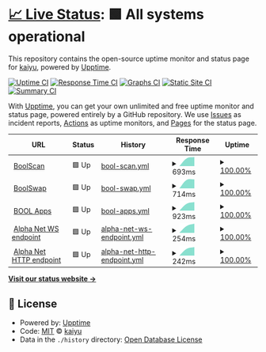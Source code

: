 # [📈 Live Status](https://demo.upptime.js.org): <!--live status--> **🟩 All systems operational**

This repository contains the open-source uptime monitor and status page for [kaiyu](https://demo.upptime.js.org), powered by [Upptime](https://github.com/upptime/upptime).

[![Uptime CI](https://github.com/kayryu/status/workflows/Uptime%20CI/badge.svg)](https://github.com/kayryu/status/actions?query=workflow%3A%22Uptime+CI%22)
[![Response Time CI](https://github.com/kayryu/status/workflows/Response%20Time%20CI/badge.svg)](https://github.com/kayryu/status/actions?query=workflow%3A%22Response+Time+CI%22)
[![Graphs CI](https://github.com/kayryu/status/workflows/Graphs%20CI/badge.svg)](https://github.com/kayryu/status/actions?query=workflow%3A%22Graphs+CI%22)
[![Static Site CI](https://github.com/kayryu/status/workflows/Static%20Site%20CI/badge.svg)](https://github.com/kayryu/status/actions?query=workflow%3A%22Static+Site+CI%22)
[![Summary CI](https://github.com/kayryu/status/workflows/Summary%20CI/badge.svg)](https://github.com/kayryu/status/actions?query=workflow%3A%22Summary+CI%22)

With [Upptime](https://upptime.js.org), you can get your own unlimited and free uptime monitor and status page, powered entirely by a GitHub repository. We use [Issues](https://github.com/kayryu/status/issues) as incident reports, [Actions](https://github.com/kayryu/status/actions) as uptime monitors, and [Pages](https://demo.upptime.js.org) for the status page.

<!--start: status pages-->
<!-- This summary is generated by Upptime (https://github.com/upptime/upptime) -->
<!-- Do not edit this manually, your changes will be overwritten -->
<!-- prettier-ignore -->
| URL | Status | History | Response Time | Uptime |
| --- | ------ | ------- | ------------- | ------ |
| <img alt="" src="https://icons.duckduckgo.com/ip3/boolscan.com.ico" height="13"> [BoolScan](https://boolscan.com) | 🟩 Up | [bool-scan.yml](https://github.com/Kayryu/status/commits/HEAD/history/bool-scan.yml) | <details><summary><img alt="Response time graph" src="./graphs/bool-scan/response-time-week.png" height="20"> 693ms</summary><br><a href="https://Kayryu.github.io/status/history/bool-scan"><img alt="Response time 693" src="https://img.shields.io/endpoint?url=https%3A%2F%2Fraw.githubusercontent.com%2FKayryu%2Fstatus%2FHEAD%2Fapi%2Fbool-scan%2Fresponse-time.json"></a><br><a href="https://Kayryu.github.io/status/history/bool-scan"><img alt="24-hour response time 693" src="https://img.shields.io/endpoint?url=https%3A%2F%2Fraw.githubusercontent.com%2FKayryu%2Fstatus%2FHEAD%2Fapi%2Fbool-scan%2Fresponse-time-day.json"></a><br><a href="https://Kayryu.github.io/status/history/bool-scan"><img alt="7-day response time 693" src="https://img.shields.io/endpoint?url=https%3A%2F%2Fraw.githubusercontent.com%2FKayryu%2Fstatus%2FHEAD%2Fapi%2Fbool-scan%2Fresponse-time-week.json"></a><br><a href="https://Kayryu.github.io/status/history/bool-scan"><img alt="30-day response time 693" src="https://img.shields.io/endpoint?url=https%3A%2F%2Fraw.githubusercontent.com%2FKayryu%2Fstatus%2FHEAD%2Fapi%2Fbool-scan%2Fresponse-time-month.json"></a><br><a href="https://Kayryu.github.io/status/history/bool-scan"><img alt="1-year response time 693" src="https://img.shields.io/endpoint?url=https%3A%2F%2Fraw.githubusercontent.com%2FKayryu%2Fstatus%2FHEAD%2Fapi%2Fbool-scan%2Fresponse-time-year.json"></a></details> | <details><summary><a href="https://Kayryu.github.io/status/history/bool-scan">100.00%</a></summary><a href="https://Kayryu.github.io/status/history/bool-scan"><img alt="All-time uptime 100.00%" src="https://img.shields.io/endpoint?url=https%3A%2F%2Fraw.githubusercontent.com%2FKayryu%2Fstatus%2FHEAD%2Fapi%2Fbool-scan%2Fuptime.json"></a><br><a href="https://Kayryu.github.io/status/history/bool-scan"><img alt="24-hour uptime 100.00%" src="https://img.shields.io/endpoint?url=https%3A%2F%2Fraw.githubusercontent.com%2FKayryu%2Fstatus%2FHEAD%2Fapi%2Fbool-scan%2Fuptime-day.json"></a><br><a href="https://Kayryu.github.io/status/history/bool-scan"><img alt="7-day uptime 100.00%" src="https://img.shields.io/endpoint?url=https%3A%2F%2Fraw.githubusercontent.com%2FKayryu%2Fstatus%2FHEAD%2Fapi%2Fbool-scan%2Fuptime-week.json"></a><br><a href="https://Kayryu.github.io/status/history/bool-scan"><img alt="30-day uptime 100.00%" src="https://img.shields.io/endpoint?url=https%3A%2F%2Fraw.githubusercontent.com%2FKayryu%2Fstatus%2FHEAD%2Fapi%2Fbool-scan%2Fuptime-month.json"></a><br><a href="https://Kayryu.github.io/status/history/bool-scan"><img alt="1-year uptime 100.00%" src="https://img.shields.io/endpoint?url=https%3A%2F%2Fraw.githubusercontent.com%2FKayryu%2Fstatus%2FHEAD%2Fapi%2Fbool-scan%2Fuptime-year.json"></a></details>
| <img alt="" src="https://icons.duckduckgo.com/ip3/boolswap.com.ico" height="13"> [BoolSwap](https://boolswap.com) | 🟩 Up | [bool-swap.yml](https://github.com/Kayryu/status/commits/HEAD/history/bool-swap.yml) | <details><summary><img alt="Response time graph" src="./graphs/bool-swap/response-time-week.png" height="20"> 714ms</summary><br><a href="https://Kayryu.github.io/status/history/bool-swap"><img alt="Response time 714" src="https://img.shields.io/endpoint?url=https%3A%2F%2Fraw.githubusercontent.com%2FKayryu%2Fstatus%2FHEAD%2Fapi%2Fbool-swap%2Fresponse-time.json"></a><br><a href="https://Kayryu.github.io/status/history/bool-swap"><img alt="24-hour response time 714" src="https://img.shields.io/endpoint?url=https%3A%2F%2Fraw.githubusercontent.com%2FKayryu%2Fstatus%2FHEAD%2Fapi%2Fbool-swap%2Fresponse-time-day.json"></a><br><a href="https://Kayryu.github.io/status/history/bool-swap"><img alt="7-day response time 714" src="https://img.shields.io/endpoint?url=https%3A%2F%2Fraw.githubusercontent.com%2FKayryu%2Fstatus%2FHEAD%2Fapi%2Fbool-swap%2Fresponse-time-week.json"></a><br><a href="https://Kayryu.github.io/status/history/bool-swap"><img alt="30-day response time 714" src="https://img.shields.io/endpoint?url=https%3A%2F%2Fraw.githubusercontent.com%2FKayryu%2Fstatus%2FHEAD%2Fapi%2Fbool-swap%2Fresponse-time-month.json"></a><br><a href="https://Kayryu.github.io/status/history/bool-swap"><img alt="1-year response time 714" src="https://img.shields.io/endpoint?url=https%3A%2F%2Fraw.githubusercontent.com%2FKayryu%2Fstatus%2FHEAD%2Fapi%2Fbool-swap%2Fresponse-time-year.json"></a></details> | <details><summary><a href="https://Kayryu.github.io/status/history/bool-swap">100.00%</a></summary><a href="https://Kayryu.github.io/status/history/bool-swap"><img alt="All-time uptime 100.00%" src="https://img.shields.io/endpoint?url=https%3A%2F%2Fraw.githubusercontent.com%2FKayryu%2Fstatus%2FHEAD%2Fapi%2Fbool-swap%2Fuptime.json"></a><br><a href="https://Kayryu.github.io/status/history/bool-swap"><img alt="24-hour uptime 100.00%" src="https://img.shields.io/endpoint?url=https%3A%2F%2Fraw.githubusercontent.com%2FKayryu%2Fstatus%2FHEAD%2Fapi%2Fbool-swap%2Fuptime-day.json"></a><br><a href="https://Kayryu.github.io/status/history/bool-swap"><img alt="7-day uptime 100.00%" src="https://img.shields.io/endpoint?url=https%3A%2F%2Fraw.githubusercontent.com%2FKayryu%2Fstatus%2FHEAD%2Fapi%2Fbool-swap%2Fuptime-week.json"></a><br><a href="https://Kayryu.github.io/status/history/bool-swap"><img alt="30-day uptime 100.00%" src="https://img.shields.io/endpoint?url=https%3A%2F%2Fraw.githubusercontent.com%2FKayryu%2Fstatus%2FHEAD%2Fapi%2Fbool-swap%2Fuptime-month.json"></a><br><a href="https://Kayryu.github.io/status/history/bool-swap"><img alt="1-year uptime 100.00%" src="https://img.shields.io/endpoint?url=https%3A%2F%2Fraw.githubusercontent.com%2FKayryu%2Fstatus%2FHEAD%2Fapi%2Fbool-swap%2Fuptime-year.json"></a></details>
| <img alt="" src="https://icons.duckduckgo.com/ip3/apps.bool.network.ico" height="13"> [BOOL Apps](https://apps.bool.network) | 🟩 Up | [bool-apps.yml](https://github.com/Kayryu/status/commits/HEAD/history/bool-apps.yml) | <details><summary><img alt="Response time graph" src="./graphs/bool-apps/response-time-week.png" height="20"> 923ms</summary><br><a href="https://Kayryu.github.io/status/history/bool-apps"><img alt="Response time 923" src="https://img.shields.io/endpoint?url=https%3A%2F%2Fraw.githubusercontent.com%2FKayryu%2Fstatus%2FHEAD%2Fapi%2Fbool-apps%2Fresponse-time.json"></a><br><a href="https://Kayryu.github.io/status/history/bool-apps"><img alt="24-hour response time 923" src="https://img.shields.io/endpoint?url=https%3A%2F%2Fraw.githubusercontent.com%2FKayryu%2Fstatus%2FHEAD%2Fapi%2Fbool-apps%2Fresponse-time-day.json"></a><br><a href="https://Kayryu.github.io/status/history/bool-apps"><img alt="7-day response time 923" src="https://img.shields.io/endpoint?url=https%3A%2F%2Fraw.githubusercontent.com%2FKayryu%2Fstatus%2FHEAD%2Fapi%2Fbool-apps%2Fresponse-time-week.json"></a><br><a href="https://Kayryu.github.io/status/history/bool-apps"><img alt="30-day response time 923" src="https://img.shields.io/endpoint?url=https%3A%2F%2Fraw.githubusercontent.com%2FKayryu%2Fstatus%2FHEAD%2Fapi%2Fbool-apps%2Fresponse-time-month.json"></a><br><a href="https://Kayryu.github.io/status/history/bool-apps"><img alt="1-year response time 923" src="https://img.shields.io/endpoint?url=https%3A%2F%2Fraw.githubusercontent.com%2FKayryu%2Fstatus%2FHEAD%2Fapi%2Fbool-apps%2Fresponse-time-year.json"></a></details> | <details><summary><a href="https://Kayryu.github.io/status/history/bool-apps">100.00%</a></summary><a href="https://Kayryu.github.io/status/history/bool-apps"><img alt="All-time uptime 100.00%" src="https://img.shields.io/endpoint?url=https%3A%2F%2Fraw.githubusercontent.com%2FKayryu%2Fstatus%2FHEAD%2Fapi%2Fbool-apps%2Fuptime.json"></a><br><a href="https://Kayryu.github.io/status/history/bool-apps"><img alt="24-hour uptime 100.00%" src="https://img.shields.io/endpoint?url=https%3A%2F%2Fraw.githubusercontent.com%2FKayryu%2Fstatus%2FHEAD%2Fapi%2Fbool-apps%2Fuptime-day.json"></a><br><a href="https://Kayryu.github.io/status/history/bool-apps"><img alt="7-day uptime 100.00%" src="https://img.shields.io/endpoint?url=https%3A%2F%2Fraw.githubusercontent.com%2FKayryu%2Fstatus%2FHEAD%2Fapi%2Fbool-apps%2Fuptime-week.json"></a><br><a href="https://Kayryu.github.io/status/history/bool-apps"><img alt="30-day uptime 100.00%" src="https://img.shields.io/endpoint?url=https%3A%2F%2Fraw.githubusercontent.com%2FKayryu%2Fstatus%2FHEAD%2Fapi%2Fbool-apps%2Fuptime-month.json"></a><br><a href="https://Kayryu.github.io/status/history/bool-apps"><img alt="1-year uptime 100.00%" src="https://img.shields.io/endpoint?url=https%3A%2F%2Fraw.githubusercontent.com%2FKayryu%2Fstatus%2FHEAD%2Fapi%2Fbool-apps%2Fuptime-year.json"></a></details>
| <img alt="" src="https://icons.duckduckgo.com/ip3/null.ico" height="13"> [Alpha Net WS endpoint](alpha-rpc-node-ws.bool.network) | 🟩 Up | [alpha-net-ws-endpoint.yml](https://github.com/Kayryu/status/commits/HEAD/history/alpha-net-ws-endpoint.yml) | <details><summary><img alt="Response time graph" src="./graphs/alpha-net-ws-endpoint/response-time-week.png" height="20"> 254ms</summary><br><a href="https://Kayryu.github.io/status/history/alpha-net-ws-endpoint"><img alt="Response time 254" src="https://img.shields.io/endpoint?url=https%3A%2F%2Fraw.githubusercontent.com%2FKayryu%2Fstatus%2FHEAD%2Fapi%2Falpha-net-ws-endpoint%2Fresponse-time.json"></a><br><a href="https://Kayryu.github.io/status/history/alpha-net-ws-endpoint"><img alt="24-hour response time 254" src="https://img.shields.io/endpoint?url=https%3A%2F%2Fraw.githubusercontent.com%2FKayryu%2Fstatus%2FHEAD%2Fapi%2Falpha-net-ws-endpoint%2Fresponse-time-day.json"></a><br><a href="https://Kayryu.github.io/status/history/alpha-net-ws-endpoint"><img alt="7-day response time 254" src="https://img.shields.io/endpoint?url=https%3A%2F%2Fraw.githubusercontent.com%2FKayryu%2Fstatus%2FHEAD%2Fapi%2Falpha-net-ws-endpoint%2Fresponse-time-week.json"></a><br><a href="https://Kayryu.github.io/status/history/alpha-net-ws-endpoint"><img alt="30-day response time 254" src="https://img.shields.io/endpoint?url=https%3A%2F%2Fraw.githubusercontent.com%2FKayryu%2Fstatus%2FHEAD%2Fapi%2Falpha-net-ws-endpoint%2Fresponse-time-month.json"></a><br><a href="https://Kayryu.github.io/status/history/alpha-net-ws-endpoint"><img alt="1-year response time 254" src="https://img.shields.io/endpoint?url=https%3A%2F%2Fraw.githubusercontent.com%2FKayryu%2Fstatus%2FHEAD%2Fapi%2Falpha-net-ws-endpoint%2Fresponse-time-year.json"></a></details> | <details><summary><a href="https://Kayryu.github.io/status/history/alpha-net-ws-endpoint">100.00%</a></summary><a href="https://Kayryu.github.io/status/history/alpha-net-ws-endpoint"><img alt="All-time uptime 100.00%" src="https://img.shields.io/endpoint?url=https%3A%2F%2Fraw.githubusercontent.com%2FKayryu%2Fstatus%2FHEAD%2Fapi%2Falpha-net-ws-endpoint%2Fuptime.json"></a><br><a href="https://Kayryu.github.io/status/history/alpha-net-ws-endpoint"><img alt="24-hour uptime 100.00%" src="https://img.shields.io/endpoint?url=https%3A%2F%2Fraw.githubusercontent.com%2FKayryu%2Fstatus%2FHEAD%2Fapi%2Falpha-net-ws-endpoint%2Fuptime-day.json"></a><br><a href="https://Kayryu.github.io/status/history/alpha-net-ws-endpoint"><img alt="7-day uptime 100.00%" src="https://img.shields.io/endpoint?url=https%3A%2F%2Fraw.githubusercontent.com%2FKayryu%2Fstatus%2FHEAD%2Fapi%2Falpha-net-ws-endpoint%2Fuptime-week.json"></a><br><a href="https://Kayryu.github.io/status/history/alpha-net-ws-endpoint"><img alt="30-day uptime 100.00%" src="https://img.shields.io/endpoint?url=https%3A%2F%2Fraw.githubusercontent.com%2FKayryu%2Fstatus%2FHEAD%2Fapi%2Falpha-net-ws-endpoint%2Fuptime-month.json"></a><br><a href="https://Kayryu.github.io/status/history/alpha-net-ws-endpoint"><img alt="1-year uptime 100.00%" src="https://img.shields.io/endpoint?url=https%3A%2F%2Fraw.githubusercontent.com%2FKayryu%2Fstatus%2FHEAD%2Fapi%2Falpha-net-ws-endpoint%2Fuptime-year.json"></a></details>
| <img alt="" src="https://icons.duckduckgo.com/ip3/null.ico" height="13"> [Alpha Net HTTP endpoint](alpha-rpc-node-http.bool.network) | 🟩 Up | [alpha-net-http-endpoint.yml](https://github.com/Kayryu/status/commits/HEAD/history/alpha-net-http-endpoint.yml) | <details><summary><img alt="Response time graph" src="./graphs/alpha-net-http-endpoint/response-time-week.png" height="20"> 242ms</summary><br><a href="https://Kayryu.github.io/status/history/alpha-net-http-endpoint"><img alt="Response time 242" src="https://img.shields.io/endpoint?url=https%3A%2F%2Fraw.githubusercontent.com%2FKayryu%2Fstatus%2FHEAD%2Fapi%2Falpha-net-http-endpoint%2Fresponse-time.json"></a><br><a href="https://Kayryu.github.io/status/history/alpha-net-http-endpoint"><img alt="24-hour response time 242" src="https://img.shields.io/endpoint?url=https%3A%2F%2Fraw.githubusercontent.com%2FKayryu%2Fstatus%2FHEAD%2Fapi%2Falpha-net-http-endpoint%2Fresponse-time-day.json"></a><br><a href="https://Kayryu.github.io/status/history/alpha-net-http-endpoint"><img alt="7-day response time 242" src="https://img.shields.io/endpoint?url=https%3A%2F%2Fraw.githubusercontent.com%2FKayryu%2Fstatus%2FHEAD%2Fapi%2Falpha-net-http-endpoint%2Fresponse-time-week.json"></a><br><a href="https://Kayryu.github.io/status/history/alpha-net-http-endpoint"><img alt="30-day response time 242" src="https://img.shields.io/endpoint?url=https%3A%2F%2Fraw.githubusercontent.com%2FKayryu%2Fstatus%2FHEAD%2Fapi%2Falpha-net-http-endpoint%2Fresponse-time-month.json"></a><br><a href="https://Kayryu.github.io/status/history/alpha-net-http-endpoint"><img alt="1-year response time 242" src="https://img.shields.io/endpoint?url=https%3A%2F%2Fraw.githubusercontent.com%2FKayryu%2Fstatus%2FHEAD%2Fapi%2Falpha-net-http-endpoint%2Fresponse-time-year.json"></a></details> | <details><summary><a href="https://Kayryu.github.io/status/history/alpha-net-http-endpoint">100.00%</a></summary><a href="https://Kayryu.github.io/status/history/alpha-net-http-endpoint"><img alt="All-time uptime 100.00%" src="https://img.shields.io/endpoint?url=https%3A%2F%2Fraw.githubusercontent.com%2FKayryu%2Fstatus%2FHEAD%2Fapi%2Falpha-net-http-endpoint%2Fuptime.json"></a><br><a href="https://Kayryu.github.io/status/history/alpha-net-http-endpoint"><img alt="24-hour uptime 100.00%" src="https://img.shields.io/endpoint?url=https%3A%2F%2Fraw.githubusercontent.com%2FKayryu%2Fstatus%2FHEAD%2Fapi%2Falpha-net-http-endpoint%2Fuptime-day.json"></a><br><a href="https://Kayryu.github.io/status/history/alpha-net-http-endpoint"><img alt="7-day uptime 100.00%" src="https://img.shields.io/endpoint?url=https%3A%2F%2Fraw.githubusercontent.com%2FKayryu%2Fstatus%2FHEAD%2Fapi%2Falpha-net-http-endpoint%2Fuptime-week.json"></a><br><a href="https://Kayryu.github.io/status/history/alpha-net-http-endpoint"><img alt="30-day uptime 100.00%" src="https://img.shields.io/endpoint?url=https%3A%2F%2Fraw.githubusercontent.com%2FKayryu%2Fstatus%2FHEAD%2Fapi%2Falpha-net-http-endpoint%2Fuptime-month.json"></a><br><a href="https://Kayryu.github.io/status/history/alpha-net-http-endpoint"><img alt="1-year uptime 100.00%" src="https://img.shields.io/endpoint?url=https%3A%2F%2Fraw.githubusercontent.com%2FKayryu%2Fstatus%2FHEAD%2Fapi%2Falpha-net-http-endpoint%2Fuptime-year.json"></a></details>

<!--end: status pages-->

[**Visit our status website →**](https://demo.upptime.js.org)

## 📄 License

- Powered by: [Upptime](https://github.com/upptime/upptime)
- Code: [MIT](./LICENSE) © [kaiyu](https://demo.upptime.js.org)
- Data in the `./history` directory: [Open Database License](https://opendatacommons.org/licenses/odbl/1-0/)
